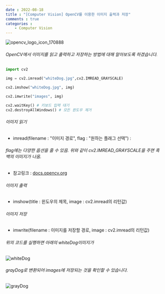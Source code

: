```yaml
---
date : 2022-08-18
title : "[Computer Vision] OpenCV를 이용한 이미지 출력과 저장"
comments : true
categories : 
    - Computer Vision
---
```


![opencv_logo_icon_170888](https://user-images.githubusercontent.com/55019557/185362228-b6584610-b972-43e4-a724-0fcb9e5ba529.png)


###### OpenCV에서 이미지를 읽고 출력하고 저장하는 방법에 대해 알아보도록 하겠습니다.

```python
import cv2

img = cv2.imread("whiteDog.jpg",cv2.IMREAD_GRAYSCALE)

cv2.imshow("whiteDog.jpg", img)

cv2.imwrite("images", img) 

cv2.waitKey() # 키보드 입력 대기
cv2.destroyAllWindows() # 모든 윈도우 제거
```

###### 이미지 읽기

* imread(filename : "이미지 경로", flag : "원하는 플래그 선택") :

###### flag에는 다양한 옵션을 줄 수 있음. 위와 같이 cv2.IMREAD_GRAYSCALE을 주면 흑백의 이미지가 나옴.

* 참고링크 : [docs.opencv.org](https://docs.opencv.org/3.4/d8/d6a/group__imgcodecs__flags.html)


###### 이미지 출력

* imshow(title : 윈도우의 제목, image : cv2.imread의 리턴값)

###### 이미지 저장

* imwrite(filename : 이미지를 저장할 경로, image : cv2.imread의 리턴값)

###### 위의 코드를 실행하면 아래의 whiteDog이미지가
![whiteDog](https://user-images.githubusercontent.com/55019557/185360454-2ceff5f8-4749-44bd-9de8-0604e19c9220.jpg)
###### grayDog로 변환되어 images에 저장되는 것을 확인할 수 있습니다.
![grayDog](https://user-images.githubusercontent.com/55019557/185360471-7a87e91e-1702-4ba2-923d-c4ccd58f5bb1.jpg)

